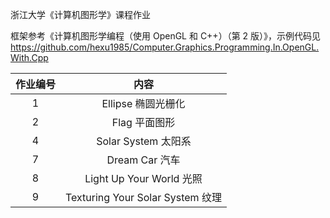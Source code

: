 浙江大学《计算机图形学》课程作业

框架参考《计算机图形学编程（使用 OpenGL 和 C++）（第 2 版）》，示例代码见 <https://github.com/hexu1985/Computer.Graphics.Programming.In.OpenGL.With.Cpp>

| 作业编号 | 内容 |
| :------: | :--: |
| 1 | Ellipse 椭圆光栅化 |
| 2 | Flag 平面图形 |
| 4 | Solar System 太阳系 |
| 7 | Dream Car 汽车 |
| 8 | Light Up Your World 光照 |
| 9 | Texturing Your Solar System 纹理 |
